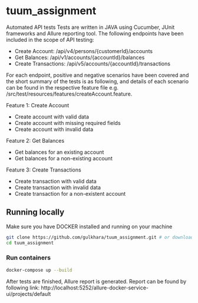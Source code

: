 # tuum_assignment

Automated API tests
Tests are written in JAVA using Cucumber, JUnit frameworks and Allure reporting tool. The following endpoints have been included in the scope of API testing:

- Create Account: /api/v4/persons/{customerId}/accounts
- Get Balances: /api/v1/accounts/{accountId}/balances
- Create Transactions: /api/v5/accounts/{accountId}/transactions 

For each endpoint, positive and negative scenarios have been covered and the short summary of the tests is as following, and details of each scenario can be found
in the respective feature file e.g. /src/test/resources/features/createAccount.feature.

Feature 1: Create Account
- Create account with valid data
- Create account with missing required fields
- Create account with invalid data

Feature 2: Get Balances
- Get balances for an existing account
- Get balances for a non-existing account

Feature 3: Create Transactions
- Create transaction with valid data
- Create transaction with invalid data
- Create transaction for a non-existent account

## Running locally

Make sure you have DOCKER installed and running on your machine

```sh
git clone https://github.com/gulkhara/tuum_assignment.git # or download zip from github and unzip
cd tuum_assignment
```

### Run containers

```sh
docker-compose up --build
```
After tests are finished, Allure report is generated. Report can be found by following link:
http://localhost:5252/allure-docker-service-ui/projects/default
